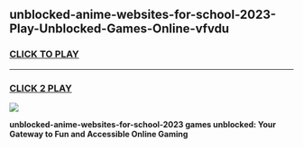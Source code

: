 
## unblocked-anime-websites-for-school-2023-Play-Unblocked-Games-Online-vfvdu
<h3>
<a href="https://premium76.site?title=unblocked-anime-websites-for-school-2023&ref=25A">CLICK TO PLAY</a></h3>
<hr>

<h3>
<a href="https://premium76.site?title=unblocked-anime-websites-for-school-2023&ref=25A">CLICK 2 PLAY</a>
  
</h3>

<a href="https://premium76.site?title=unblocked-anime-websites-for-school-2023&ref=25A"><img src="https://clearcache.store/games.png"></a>


**unblocked-anime-websites-for-school-2023 games unblocked: Your Gateway to Fun and Accessible Online Gaming**

